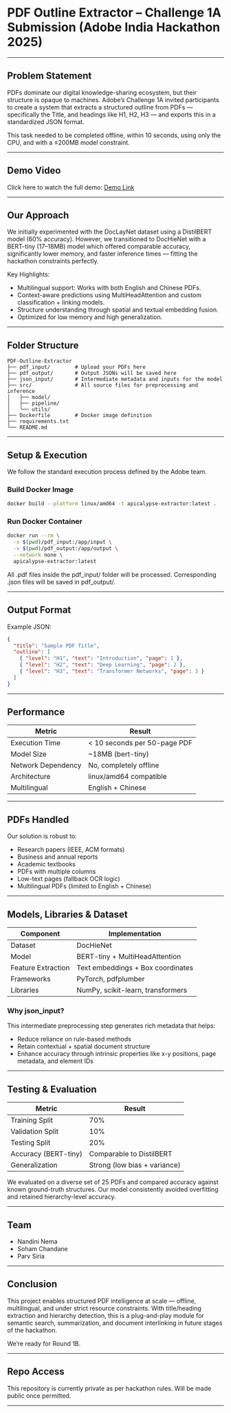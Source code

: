 # PDF Outline Extractor – Challenge 1A Submission (Adobe India Hackathon 2025)

---

## Problem Statement

PDFs dominate our digital knowledge-sharing ecosystem, but their structure is opaque to machines. Adobe’s Challenge 1A invited participants to create a system that extracts a structured outline from PDFs — specifically the Title, and headings like H1, H2, H3 — and exports this in a standardized JSON format.

This task needed to be completed offline, within 10 seconds, using only the CPU, and with a ≤200MB model constraint.

---

## Demo Video

Click here to watch the full demo: [Demo Link](#)

---

## Our Approach

We initially experimented with the DocLayNet dataset using a DistilBERT model (60% accuracy). However, we transitioned to DocHieNet with a BERT-tiny (17–18MB) model which offered comparable accuracy, significantly lower memory, and faster inference times — fitting the hackathon constraints perfectly.

Key Highlights:
- Multilingual support: Works with both English and Chinese PDFs.
- Context-aware predictions using MultiHeadAttention and custom classification + linking models.
- Structure understanding through spatial and textual embedding fusion.
- Optimized for low memory and high generalization.

---

## Folder Structure

```
PDF-Outline-Extractor
├── pdf_input/        # Upload your PDFs here
├── pdf_output/       # Output JSONs will be saved here
├── json_input/       # Intermediate metadata and inputs for the model
├── src/              # All source files for preprocessing and inference
│   ├── model/
│   ├── pipeline/
│   └── utils/
├── Dockerfile        # Docker image definition
├── requirements.txt
└── README.md
```

---

## Setup & Execution

We follow the standard execution process defined by the Adobe team.

### Build Docker Image

```bash
docker build --platform linux/amd64 -t apicalypse-extractor:latest .
```

### Run Docker Container

```bash
docker run --rm \
  -v $(pwd)/pdf_input:/app/input \
  -v $(pwd)/pdf_output:/app/output \
  --network none \
  apicalypse-extractor:latest
```

All .pdf files inside the pdf_input/ folder will be processed. Corresponding .json files will be saved in pdf_output/.

---

## Output Format

Example JSON:

```json
{
  "title": "Sample PDF Title",
  "outline": [
    { "level": "H1", "text": "Introduction", "page": 1 },
    { "level": "H2", "text": "Deep Learning", "page": 2 },
    { "level": "H3", "text": "Transformer Networks", "page": 3 }
  ]
}
```

---

## Performance

| Metric                | Result                       |
|-----------------------|------------------------------|
| Execution Time        | < 10 seconds per 50-page PDF |
| Model Size            | ~18MB (bert-tiny)            |
| Network Dependency    | No, completely offline       |
| Architecture          | linux/amd64 compatible       |
| Multilingual          | English + Chinese            |

---

## PDFs Handled

Our solution is robust to:

- Research papers (IEEE, ACM formats)
- Business and annual reports
- Academic textbooks
- PDFs with multiple columns
- Low-text pages (fallback OCR logic)
- Multilingual PDFs (limited to English + Chinese)

---

## Models, Libraries & Dataset

| Component           | Implementation                        |
|--------------------|----------------------------------------|
| Dataset            | DocHieNet                              |
| Model              | BERT-tiny + MultiHeadAttention         |
| Feature Extraction | Text embeddings + Box coordinates      |
| Frameworks         | PyTorch, pdfplumber                    |
| Libraries          | NumPy, scikit-learn, transformers      |

### Why json_input?

This intermediate preprocessing step generates rich metadata that helps:
- Reduce reliance on rule-based methods
- Retain contextual + spatial document structure
- Enhance accuracy through intrinsic properties like x-y positions, page metadata, and element IDs

---

## Testing & Evaluation

| Metric              | Result                        |
|---------------------|-------------------------------|
| Training Split      | 70%                           |
| Validation Split    | 10%                           |
| Testing Split       | 20%                           |
| Accuracy (BERT-tiny)| Comparable to DistilBERT      |
| Generalization      | Strong (low bias + variance)  |

We evaluated on a diverse set of 25 PDFs and compared accuracy against known ground-truth structures. Our model consistently avoided overfitting and retained hierarchy-level accuracy.

---

## Team

- Nandini Nema
- Soham Chandane
- Parv Siria

---

## Conclusion

This project enables structured PDF intelligence at scale — offline, multilingual, and under strict resource constraints. With title/heading extraction and hierarchy detection, this is a plug-and-play module for semantic search, summarization, and document interlinking in future stages of the hackathon.

We’re ready for Round 1B.

---

## Repo Access

This repository is currently private as per hackathon rules. Will be made public once permitted.

---
